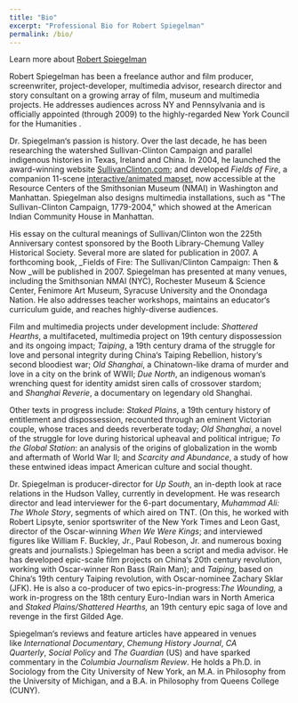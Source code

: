 ```yaml
---
title: "Bio"
excerpt: "Professional Bio for Robert Spiegelman"
permalink: /bio/
---
```

Learn more about [Robert Spiegelman](http://www.SullivanClinton.com/)

<div>Robert Spiegelman has been a freelance author and film producer, screenwriter, project-developer, multimedia advisor, research director and story consultant on a growing array of film, museum and multimedia projects. He addresses audiences across NY and Pennsylvania and is officially appointed (through 2009) to the highly-regarded New York Council for the Humanities .  

Dr. Spiegelman‘s passion is history. Over the last decade, he has been researching the watershed Sullivan-Clinton Campaign and parallel indigenous histories in Texas, Ireland and China. In 2004, he launched the award-winning website [SullivanClinton.com](http://www.sullivanclinton.com/ "SullivanClinton.com"); and developed _Fields of Fire_, a companion 11-scene [interactive/animated mapset](http://www.sullivanclinton.com/mapset/shell.swf "interactive mapset. Uses Shockwave Flash"), now accessible at the Resource Centers of the Smithsonian Museum (NMAI) in Washington and Manhattan. Spiegelman also designs multimedia installations, such as "The Sullivan-Clinton Campaign, 1779-2004," which showed at the American Indian Community House in Manhattan.  

His essay on the cultural meanings of Sullivan/Clinton won the 225th Anniversary contest sponsored by the Booth Library-Chemung Valley Historical Society. Several more are slated for publication in 2007\. A forthcoming book, _Fields of Fire: The Sullivan/Clinton Campaign: Then & Now _will be published in 2007\. Spiegelman has presented at many venues, including the Smithsonian NMAI (NYC), Rochester Museum & Science Center, Fenimore Art Museum, Syracuse University and the Onondaga Nation. He also addresses teacher workshops, maintains an educator‘s curriculum guide, and reaches highly-diverse audiences.  

Film and multimedia projects under development include: _Shattered Hearths_, a multifaceted, multimedia project on 19th century dispossession and its ongoing impact; _Taiping_, a 19th century drama of the struggle for love and personal integrity during China‘s Taiping Rebellion, history‘s second bloodiest war; _Old Shanghai_, a Chinatown-like drama of murder and love in a city on the brink of WWII; _Due North_, an indigenous woman‘s wrenching quest for identity amidst siren calls of crossover stardom; and _Shanghai Reverie_, a documentary on legendary old Shanghai.  

Other texts in progress include: _Staked Plains_, a 19th century history of entitlement and dispossession, recounted through an eminent Victorian couple, whose traces and deeds reverberate today; _Old Shanghai_, a novel of the struggle for love during historical upheaval and political intrigue; _To the Global Station_: an analysis of the origins of globalization in the womb and aftermath of World War II; and _Scarcity and Abundance_, a study of how these entwined ideas impact American culture and social thought.  

Dr. Spiegelman is producer-director for _Up South_, an in-depth look at race relations in the Hudson Valley, currently in development. He was research director and lead interviewer for the 6-part documentary, _Muhammad Ali: The Whole Story_, segments of which aired on TNT. (On this, he worked with Robert Lipsyte, senior sportswriter of the New York Times and Leon Gast, director of the Oscar-winning _When We Were Kings_; and interviewed figures like William F. Buckley, Jr., Paul Robeson, Jr. and numerous boxing greats and journalists.) Spiegelman has been a script and media advisor. He has developed epic-scale film projects on China‘s 20th century revolution, working with Oscar-winner Ron Bass (Rain Man); and _Taiping_, based on China‘s 19th century Taiping revolution, with Oscar-nominee Zachary Sklar (JFK). He is also a co-producer of two epics-in-progress:_The Wounding,_ a work in-progress on the 18th century Euro-Indian wars in North America and _Staked Plains/Shattered Hearths,_ an 19th century epic saga of love and revenge in the first Gilded Age.  

Spiegelman‘s reviews and feature articles have appeared in venues like _International Documentary_, _Chemung History Journal_, _CA Quarterly_, _Social Policy_ and _The Guardian_ (US) and have sparked commentary in the _Columbia Journalism Review_. He holds a Ph.D. in Sociology from the City University of New York, an M.A. in Philosophy from the University of Michigan, and a B.A. in Philosophy from Queens College (CUNY).</div>
